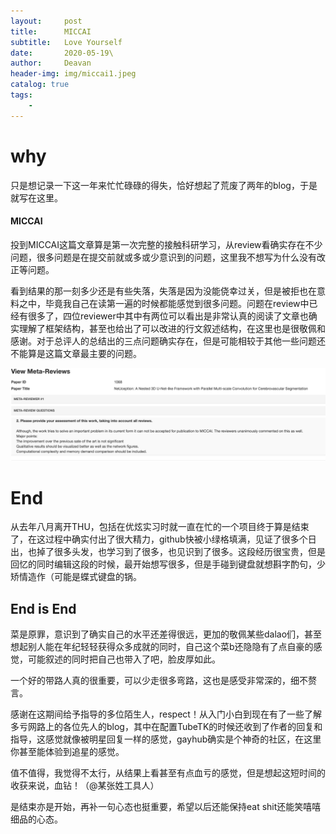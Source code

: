 ```yaml
---
layout:     post
title:      MICCAI
subtitle:   Love Yourself
date:       2020-05-19\ 
author:     Deavan
header-img: img/miccai1.jpeg
catalog: true
tags:
    - 
---
```


# why


只是想记录一下这一年来忙忙碌碌的得失，恰好想起了荒废了两年的blog，于是就写在这里。

#### MICCAI


投到MICCAI这篇文章算是第一次完整的接触科研学习，从review看确实存在不少问题，很多问题是在提交前就或多或少意识到的问题，这里我不想写为什么没有改正等问题。

看到结果的那一刻多少还是有些失落，失落是因为没能侥幸过关，但是被拒也在意料之中，毕竟我自己在读第一遍的时候都能感觉到很多问题。问题在review中已经有很多了，四位reviewer中其中有两位可以看出是非常认真的阅读了文章也确实理解了框架结构，甚至也给出了可以改进的行文叙述结构，在这里也是很敬佩和感谢。对于总评人的总结出的三点问题确实存在，但是可能相较于其他一些问题还不能算是这篇文章最主要的问题。

![](https://github.com/Barcelona16/Barcelona16.github.io/blob/master/img/miccai2.png)

# End


从去年八月离开THU，包括在优炫实习时就一直在忙的一个项目终于算是结束了，在这过程中确实付出了很大精力，github快被小绿格填满，见证了很多个日出，也掉了很多头发，也学习到了很多，也见识到了很多。这段经历很宝贵，但是回忆的同时编辑这段的时候，最开始想写很多，但是手碰到键盘就想斟字酌句，少矫情造作（可能是蝶式键盘的锅。


## End is End


菜是原罪，意识到了确实自己的水平还差得很远，更加的敬佩某些dalao们，甚至想起别人能在年纪轻轻获得众多成就的同时，自己这个菜b还隐隐有了点自豪的感觉，可能叙述的同时把自己也带入了吧，脸皮厚如此。

一个好的带路人真的很重要，可以少走很多弯路，这也是感受非常深的，细不赘言。


感谢在这期间给予指导的多位陌生人，respect！从入门小白到现在有了一些了解多亏网路上的各位先人的blog，其中在配置TubeTK的时候还收到了作者的回复和指导，这感觉就像被明星回复一样的感觉，gayhub确实是个神奇的社区，在这里你甚至能体验到追星的感觉。


值不值得，我觉得不太行，从结果上看甚至有点血亏的感觉，但是想起这短时间的收获来说，血钻！（@某张姓工具人）

是结束亦是开始，再补一句心态也挺重要，希望以后还能保持eat shit还能笑嘻嘻细品的心态。

